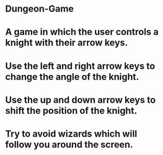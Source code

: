 # Dungeon-Game
# A game in which the user controls a knight with their arrow keys.
# Use the left and right arrow keys to change the angle of the knight.
# Use the up and down arrow keys to shift the position of the knight.
# Try to avoid wizards which will follow you around the screen.
